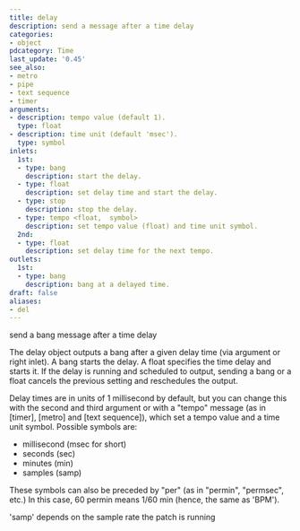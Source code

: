 ```yaml
---
title: delay
description: send a message after a time delay
categories:
- object
pdcategory: Time
last_update: '0.45'
see_also:
- metro
- pipe
- text sequence
- timer
arguments:
- description: tempo value (default 1).
  type: float
- description: time unit (default 'msec').
  type: symbol
inlets:
  1st:
  - type: bang
    description: start the delay.
  - type: float
    description: set delay time and start the delay.
  - type: stop
    description: stop the delay.
  - type: tempo <float,  symbol>
    description: set tempo value (float) and time unit symbol.
  2nd:
  - type: float
    description: set delay time for the next tempo.
outlets:
  1st:
  - type: bang
    description: bang at a delayed time.
draft: false
aliases:
- del
---
```

send a bang message after a time delay

The delay object outputs a bang after a given delay time (via argument or right inlet). A bang starts the delay. A float specifies the time delay and starts it. If the delay is running and scheduled to output, sending a bang or a float cancels the previous setting and reschedules the output.

Delay times are in units of 1 millisecond by default, but you can change this with the second and third argument or with a "tempo" message (as in [timer], [metro] and [text sequence]), which set a tempo value and a time unit symbol. Possible symbols are:

- millisecond (msec for short)
- seconds (sec)
- minutes (min)
- samples (samp)

These symbols can also be preceded by "per" (as in "permin",  "permsec",  etc.) In this case,  60 permin means 1/60 min (hence,  the same as 'BPM').

'samp' depends on the sample rate the patch is running
